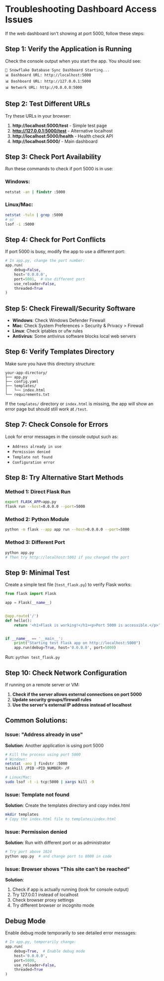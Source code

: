 # Troubleshooting Dashboard Access Issues

If the web dashboard isn't showing at port 5000, follow these steps:

## Step 1: Verify the Application is Running

Check the console output when you start the app. You should see:

```
🚀 Snowflake Database Sync Dashboard Starting...
📊 Dashboard URL: http://localhost:5000
📊 Dashboard URL: http://127.0.0.1:5000
📊 Network URL: http://0.0.0.0:5000
```

## Step 2: Test Different URLs

Try these URLs in your browser:

1. **http://localhost:5000/test** - Simple test page
2. **http://127.0.0.1:5000/test** - Alternative localhost
3. **http://localhost:5000/health** - Health check API
4. **http://localhost:5000/** - Main dashboard

## Step 3: Check Port Availability

Run these commands to check if port 5000 is in use:

### Windows:

```cmd
netstat -an | findstr :5000
```

### Linux/Mac:

```bash
netstat -tuln | grep :5000
# or
lsof -i :5000
```

## Step 4: Check for Port Conflicts

If port 5000 is busy, modify the app to use a different port:

```python
# In app.py, change the port number:
app.run(
    debug=False,
    host='0.0.0.0',
    port=5001,  # Use different port
    use_reloader=False,
    threaded=True
)
```

## Step 5: Check Firewall/Security Software

- **Windows**: Check Windows Defender Firewall
- **Mac**: Check System Preferences > Security & Privacy > Firewall
- **Linux**: Check iptables or ufw rules
- **Antivirus**: Some antivirus software blocks local web servers

## Step 6: Verify Templates Directory

Make sure you have this directory structure:

```
your-app-directory/
├── app.py
├── config.yaml
├── templates/
│   └── index.html
└── requirements.txt
```

If the `templates/` directory or `index.html` is missing, the app will show an error page but should still work
at `/test`.

## Step 7: Check Console for Errors

Look for error messages in the console output such as:

- `Address already in use`
- `Permission denied`
- `Template not found`
- `Configuration error`

## Step 8: Try Alternative Start Methods

### Method 1: Direct Flask Run

```bash
export FLASK_APP=app.py
flask run --host=0.0.0.0 --port=5000
```

### Method 2: Python Module

```bash
python -m flask --app app run --host=0.0.0.0 --port=5000
```

### Method 3: Different Port

```bash
python app.py
# Then try http://localhost:5001 if you changed the port
```

## Step 9: Minimal Test

Create a simple test file (`test_flask.py`) to verify Flask works:

```python
from flask import Flask

app = Flask(__name__)


@app.route('/')
def hello():
    return '<h1>Flask is working!</h1><p>Port 5000 is accessible.</p>'


if __name__ == '__main__':
    print("Starting test Flask app on http://localhost:5000")
    app.run(debug=True, host='0.0.0.0', port=5000)
```

Run: `python test_flask.py`

## Step 10: Check Network Configuration

If running on a remote server or VM:

1. **Check if the server allows external connections on port 5000**
2. **Update security groups/firewall rules**
3. **Use the server's external IP address instead of localhost**

## Common Solutions:

### Issue: "Address already in use"

**Solution**: Another application is using port 5000

```bash
# Kill the process using port 5000
# Windows:
netstat -ano | findstr :5000
taskkill /PID <PID_NUMBER> /F

# Linux/Mac:
sudo lsof -t -i tcp:5000 | xargs kill -9
```

### Issue: Template not found

**Solution**: Create the templates directory and copy index.html

```bash
mkdir templates
# Copy the index.html file to templates/index.html
```

### Issue: Permission denied

**Solution**: Run with different port or as administrator

```bash
# Try port above 1024
python app.py  # and change port to 8000 in code
```

### Issue: Browser shows "This site can't be reached"

**Solution**:

1. Check if app is actually running (look for console output)
2. Try 127.0.0.1 instead of localhost
3. Check browser proxy settings
4. Try different browser or incognito mode

## Debug Mode

Enable debug mode temporarily to see detailed error messages:

```python
# In app.py, temporarily change:
app.run(
    debug=True,  # Enable debug mode
    host='0.0.0.0',
    port=5000,
    use_reloader=False,
    threaded=True
)
```

